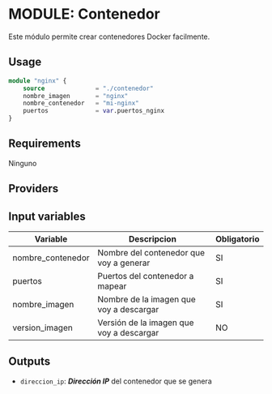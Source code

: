 # MODULE: Contenedor

Este módulo permite crear contenedores Docker facilmente.

## Usage
``` terraform
module "nginx" {
    source              = "./contenedor"
    nombre_imagen       = "nginx"
    nombre_contenedor   = "mi-nginx"
    puertos             = var.puertos_nginx
}
```
## Requirements

Ninguno

## Providers

## Input variables

| Variable | Descripcion | Obligatorio |
|-|-|-|
|nombre_contenedor|Nombre del contenedor que voy a generar|SI|
|puertos|Puertos del contenedor a mapear|SI|
|nombre_imagen|Nombre de la imagen que voy a descargar|SI|
|version_imagen|Versión de la imagen que voy a descargar|NO|

## Outputs

- ```direccion_ip```: ***Dirección IP*** del contenedor que se genera